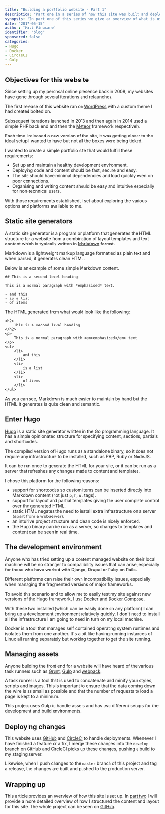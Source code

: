 ```yaml
---
title: "Building a portfolio website - Part 1"
description: "Part one in a series of how this site was built and deployed."
synopsis: "In part one of this series we give an overview of what is used to build and maintain this site."
date: "2017-05-15"
author: "Matt Finucane"
identifier: "blog"
sponsored: false
categories:
- Hugo
- Docker
- CircleCI
- Gulp
---
```


## Objectives for this website
Since setting up my peronsal online presence back in 2008, my websites have gone through several iterations and relaunches.

The first release of this website ran on [WordPress](https://wordpress.org) with a custom theme I had created bolted on. 

Subsequent iterations launched in 2013 and then again in 2014 used a simple PHP back end and then the [Meteor](https://www.meteor.com) framework respectively.

Each time I released a new version of the site, it was getting closer to the ideal setup I wanted to have but not all the boxes were being ticked.

I wanted to create a simple portfolio site that would fulfill these requirements:

- Set up and maintain a healthy development environment.
- Deploying code and content should be fast, secure and easy.
- The site should have minimal dependencies and load quickly even on poor connections.
- Organising and writing content should be easy and intuitive especially for non-technical users.

With those requirements established, I set about exploring the various options and platforms available to me.

## Static site generators
A static site generator is a program or platform that generates the HTML structure for a website from a combination of layout templates and text content which is typically written in [Markdown](https://daringfireball.net/projects/markdown/syntax) format.

Markdown is a lightweight markup language formatted as plain text and when parsed, it generates clean HTML. 

Below is an example of some simple Markdown content.

```
## This is a second level heading

This is a normal paragraph with *emphasised* text.

- and this
- is a list
- of items
```

The HTML generated from what would look like the following:

```
<h2>
	This is a second level heading
</h2>
<p>
	This is a normal paragraph with <em>emphasised</em> text.
</p>
<ul>
	<li>
		and this
	</li>
	<li>
		is a list
	</li>
	<li>
		of items
	</li>
</ul>
```

As you can see, Markdown is much easier to maintain by hand but the HTML it generates is quite clean and semantic.

## Enter Hugo
[Hugo](https://gohugo.io) is a static site generator written in the Go programming language. It has a simple opinionated structure for specifying content, sections, partials and shortcodes.

The compiled version of Hugo runs as a standalone binary, so it does not require any infrastructure to be installed, such as PHP, Ruby or NodeJS. 

It can be run once to generate the HTML for your site, or it can be run as a server that refreshes any changes made to content and templates. 

I chose this platform for the following reasons:

- support for shortcodes so custom items can be inserted directly into Markdown content (not just `p`, `h`, `ul` tags).
- support for layout and partial templates giving the user complete control over the generated HTML.
- static HTML negates the need to install extra infrastructure on a server (apart from a webserver).
- an intuitive project structure and clean code is nicely enforced.
- the Hugo binary can be run as a server, so changes to templates and content can be seen in real time.

## The development environment
Anyone who has tried setting up a content managed website on their local machine will be no stranger to compatibility issues that can arise, especially for those who have worked with Django, Drupal or Ruby on Rails. 

Different platforms can raise their own incompatibility issues, especially when managing the fragmented versions of major frameworks. 

To avoid this scenario and to allow me to easily test my site against new versions of the Hugo framework, I use [Docker](https://www.docker.com/) and [Docker Compose](https://docs.docker.com/compose/).

With these two installed (which can be easily done on any platform) I can bring up a development environment relatively quickly. I don't need to install all the infrastructure I am going to need in turn on my local machine.

Docker is a tool that manages self contained operating system runtimes and isolates them from one another. It's a bit like having running instances of Linux all running separately but working together to get the site running.

## Managing assets
Anyone building the front end for a website will have heard of the various task runners such as [Grunt](https://gruntjs.com/), [Gulp](http://gulpjs.com/) and [webpack](https://webpack.github.io/).

A task runner is a tool that is used to concatenate and minify your styles, scripts and images. This is important to ensure that the data coming down the wire is as small as possible and that the number of requests to load a page is kept to a minimum.

This project uses Gulp to handle assets and has two different setups for the development and build environments.

## Deploying changes
This website uses [GitHub](https://github.com) and [CircleCI](https://circleci.com/) to handle deployments. Whenever I have finished a feature or a fix, I merge these changes into the `develop` branch on GitHub and CircleCI picks up these changes, pushing a build to my staging server.

Likewise, when I push changes to the `master` branch of this project and tag a release, the changes are built and pushed to the production server.

## Wrapping up
This article provides an overview of how this site is set up. In [part two](/blog/hugo-setup) I will provide a more detailed overview of how I structured the content and layout for this site. The whole project can be seen on [GitHub](https://github.com/matfin/mattfinucane.com).



